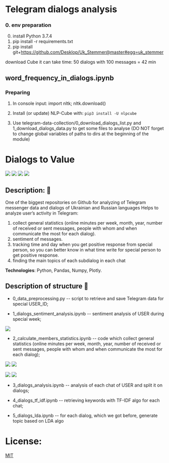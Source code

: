 # Telegram dialogs analysis
### 0. env preparation
0. install Python 3.7.4
1. pip install -r requirements.txt
2. pip install git+https://github.com/Desklop/Uk_Stemmer@master#egg=uk_stemmer

download Cube
it can take time: 50 dialogs with 100 messages = 42 min

## word_frequency_in_dialogs.ipynb

### Preparing
1) In console input: import nltk; nltk.download()

2) Install (or update) NLP-Cube with:
`pip3 install -U nlpcube`

3) Use telegram-data-collection/0_download_dialogs_list.py and 1_download_dialogs_data.py
to get some files to analyse (DO NOT forget to change global variables of paths to dirs at the beginning of the module)


# Dialogs to Value

![](https://img.shields.io/badge/-status:wip-5319e7.svg)
![](https://img.shields.io/github/license/damoklov/nasa.svg)
![](https://img.shields.io/github/languages/code-size/denysgerasymuk799/Dialogs-to-Value.svg)
![](https://img.shields.io/github/last-commit/denysgerasymuk799/Dialogs-to-Value.svg)
    
## Description: :sparkler:

One of the biggest repositories on Github for analyzing of Telegram messenger data and dialogs of Ukrainian and Russian languages
Helps to analyze user’s activity in Telegram:

1.	collect general statistics (online minutes per week, month, year, number of received or sent messages,
 people with whom and when communicate the most for each dialog).
2.	sentiment of messages. 
3.	tracking time and day when you get positive response from special person, so you can better know in what time write for special person to get positive response.
4.	finding the main topics of each subdialog in each chat


**Technologies**: Python, Pandas, Numpy, Plotly.


## Description of structure :pushpin:

- 0_data_preprocessing.py -- script to retrieve and save Telegram data for special USER_ID;

- 1_dialogs_sentiment_analysis.ipynb -- sentiment analysis of USER during special week;

![](https://github.com/denysgerasymuk799/Dialogs-To-Value/blob/master/result_screenshots/sentiment_result.jpg)

- 2_calculate_members_statistics.ipynb -- code which collect general statistics (online minutes per week, month,
year, number of received or sent messages, people with whom and when communicate the most for each dialog);

![](https://github.com/denysgerasymuk799/Dialogs-To-Value/blob/master/result_screenshots/fig_week_received_msgs.png)
![](https://github.com/denysgerasymuk799/Dialogs-To-Value/blob/master/result_screenshots/fig_week_sent_msgs.png)

![](https://github.com/denysgerasymuk799/Dialogs-To-Value/blob/master/result_screenshots/Weekly%20active%20minutes%20in%20Telegram.png)
![](https://github.com/denysgerasymuk799/Dialogs-To-Value/blob/master/result_screenshots/Monthly%20active%20minutes%20in%20Telegram.png)

- 3_dialogs_analysis.ipynb -- analysis of each chat of USER and split it on dialogs;

- 4_dialogs_tf_idf.ipynb -- retrieving keywords with TF-IDF algo for each chat;

- 5_dialogs_lda.ipynb -- for each dialog, which we got before, generate topic based on LDA algo


# License:
[MIT](https://choosealicense.com/licenses/mit/)
